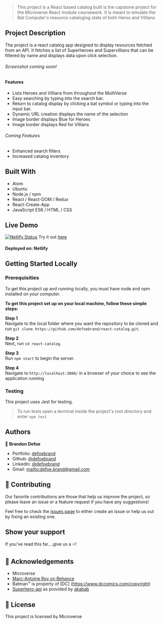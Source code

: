 > This project is a React based catalog built is the capstone project for the Microverse React module coursework. It is meant to emulate the Bat Computer's resource cataloging stats of both Heros and Villians.

## Project Description

The project is a react catalog app designed to display resources fetched from an API. It fetches a list of Superheroes and Supervillians that can be filtered by name and displays data upon click selection.

###### Screenshot coming soon!

#### Features
-   Lists Heroes and Villians from throughout the MultiVerse
-   Easy searching by typing into the search bar.
-   Return to catalog display by clicking a bat symbol or typing into the input bar.
-   Dynamic URL creation displays the name of the selection
-   Image border displays Blue for Heroes
-   Image border displays Red for Villians

###### Coming Features
-   Enhanced search filters
-   Increased catalog inventory

## Built With
-   Atom
-   Ubuntu
-   Node.js / npm 
-   React / React-DOM / Redux
-   React-Create-App
-   JavaScript ES6 / HTML / CSS


## Live Demo
[![Netlify Status](https://api.netlify.com/api/v1/badges/b56b21f1-c0a4-49b4-a506-a8c5a311b6fb/deploy-status)](https://app.netlify.com/sites/batcomputer/deploys)
Try it out [here](https://batcomputer.netlify.app)
#### Deployed on: Netlify


## Getting Started Locally

### Prerequisities
To get this project up and running locally, you must have node and npm installed on your computer.

**To get this project set up on your local machine, follow these simple steps:**

**Step 1**<br>
Navigate to the local folder where you want the repository to be cloned and run
`git clone https://github.com/defoebrand/react-catalog.git`.<br>

**Step 2**<br>
Next, run `cd react-catalog`.<br>

**Step 3**<br>
Run `npm start` to begin the server.<br>

**Step 4**<br>
Navigate to `http://localhost:3000/` in a browser of your choice to see the application running<br>

### Testing
This project uses Jest for testing.
> To run tests open a terminal inside the project's root directory and enter `npm test`

## Authors

👤 **Brandon Defoe**

-   Portfolio: [defoebrand](https://www.defoebrand.com)
-   Github: [@defoebrand](https://github.com/defoebrand)
-   LinkedIn: [@defoebrand](https://www.linkedin.com/in/defoebrand/)
-   Gmail: <mailto:defoe.brand@gmail.com>

## 🤝 Contributing

Our favorite contributions are those that help us improve the project, so please leave an issue or a feature request if you have any suggestions!

Feel free to check the [issues page](https://github.com/defoebrand/react-catalog/issues) to either create an issue or help us out by fixing an existing one.

## Show your support

If you've read this far....give us a ⭐️!

## :clap: Acknowledgements

-   Microverse
-   [Marc-Antoine Roy on Behance](https://www.behance.net/enfantroy)
-   Batman™ is property of [DC] (https://www.dccomics.com/copyright)
-   [Superhero-api](https://akabab.github.io/superhero-api/) as provided by [akabab](https://github.com/akabab)

## 📝 License

This project is licensed by Microverse

